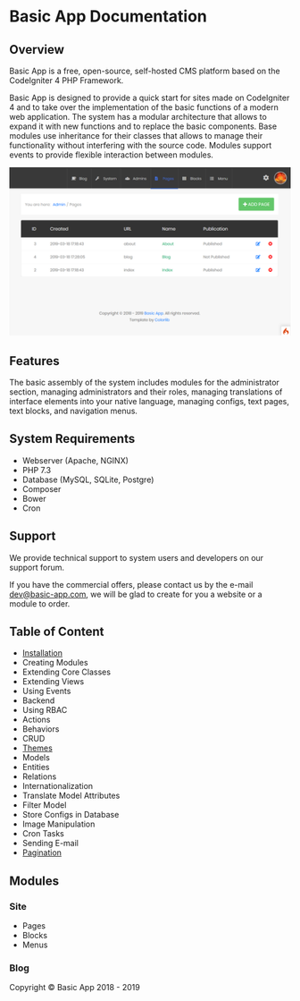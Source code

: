 # Basic App Documentation

## Overview

Basic App is a free, open-source, self-hosted CMS platform based on the CodeIgniter 4 PHP Framework.

Basic App is designed to provide a quick start for sites made on CodeIgniter 4 and to take over the implementation of the basic functions of a modern web application. The system has a modular architecture that allows to expand it with new functions and to replace the basic components. Base modules use inheritance for their classes that allows to manage their functionality without interfering with the source code. Modules support events to provide flexible interaction between modules.

![Basic App backend preview](https://github.com/basic-app/docs/blob/master/screen_pages.png?raw=true)

## Features

The basic assembly of the system includes modules for the administrator section, managing administrators and their roles, managing translations of interface elements into your native language, managing configs, text pages, text blocks, and navigation menus.

## System Requirements

  - Webserver (Apache, NGINX)
  - PHP 7.3
  - Database (MySQL, SQLite, Postgre)
  - Composer
  - Bower
  - Cron

## Support

We provide technical support to system users and developers on our support forum. 

If you have the commercial offers, please contact us by the e-mail dev@basic-app.com, we will be glad to create for you a website or a module to order.

## Table of Content

  - [Installation](installation.md)
  - Creating Modules
  - Extending Core Classes
  - Extending Views
  - Using Events  
  - Backend
  - Using RBAC
  - Actions
  - Behaviors
  - CRUD
  - [Themes](blog/themes.md)
  - Models
  - Entities
  - Relations
  - Internationalization
  - Translate Model Attributes
  - Filter Model
  - Store Configs in Database
  - Image Manipulation
  - Cron Tasks
  - Sending E-mail
  - [Pagination](blog/1-theming-codeigniter-4-pager-in-bootstrap-4-style.md)
  
## Modules

### Site

  - Pages
  - Blocks
  - Menus

### Blog

Copyright &copy; Basic App 2018 - 2019